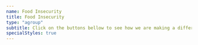 ```yaml
---
name: Food Insecurity
title: Food Insecurity
type: "agroup"
subtitle: Click on the buttons bellow to see how we are making a difference.
specialStyles: true
---
```

